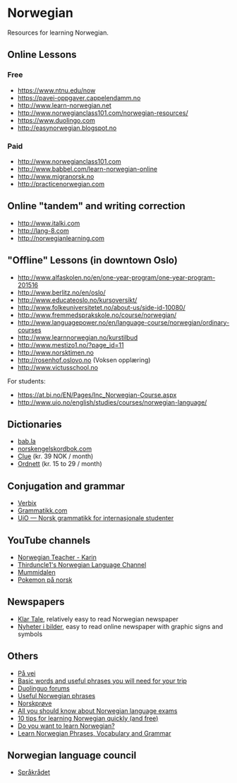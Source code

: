 # Norwegian

Resources for learning Norwegian.

## Online Lessons

### Free

* https://www.ntnu.edu/now
* https://pavei-oppgaver.cappelendamm.no
* http://www.learn-norwegian.net
* http://www.norwegianclass101.com/norwegian-resources/
* https://www.duolingo.com
* http://easynorwegian.blogspot.no

### Paid

* http://www.norwegianclass101.com
* http://www.babbel.com/learn-norwegian-online
* http://www.migranorsk.no
* http://practicenorwegian.com

## Online "tandem" and writing correction

* http://www.italki.com
* http://lang-8.com
* http://norwegianlearning.com

## "Offline" Lessons (in downtown Oslo)

* http://www.alfaskolen.no/en/one-year-program/one-year-program-201516
* http://www.berlitz.no/en/oslo/
* http://www.educateoslo.no/kursoversikt/
* http://www.folkeuniversitetet.no/about-us/side-id-10080/
* http://www.fremmedsprakskole.no/course/norwegian/
* http://www.languagepower.no/en/language-course/norwegian/ordinary-courses
* http://www.learnnorwegian.no/kurstilbud
* http://www.mestizo1.no/?page_id=11
* http://www.norsktimen.no
* http://rosenhof.oslovo.no (Voksen opplæring)
* http://www.victusschool.no


For students:

* https://at.bi.no/EN/Pages/Inc_Norwegian-Course.aspx
* http://www.uio.no/english/studies/courses/norwegian-language/

## Dictionaries

* [bab.la](http://en.bab.la/dictionary/norwegian-english/)
* [norskengelskordbok.com](http://www.norskengelskordbok.com/en/dictionary-norwegian-english)
* [Clue](https://clue-online.no) (kr. 39 NOK / month)
* [Ordnett](http://www.ordnett.no) (kr. 15 to 29 / month)

## Conjugation and grammar

* [Verbix](http://www.verbix.com/languages/norwegian.shtml)
* [Grammatikk.com](http://grammatikk.com)
* [UiO — Norsk grammatikk for internasjonale studenter](http://www3.hf.uio.no/iln/studier/evu/norskkurs/igin/)

## YouTube channels

* [Norwegian Teacher - Karin](https://www.youtube.com/channel/UC-kvsbMKDTLfbdzmgGQ7rNQ)
* [Thirduncle1's Norwegian Language Channel](https://www.youtube.com/channel/UC86CARPxmrdksY-kzjX3EUg)
* [Mummidalen](https://www.youtube.com/watch?v=XBmYoQ7BmWs)
* [Pokemon på norsk](https://www.youtube.com/watch?v=CBUoRmdfmSg&list=PLXhOOAUT-HYQQiImfmdcOnw-5rwkgTWyP)

## Newspapers

* [Klar Tale](http://www.klartale.no), relatively easy to read Norwegian newspaper
* [Nyheter i bilder](http://www.nyheteribilder.no), easy to read online newspaper with graphic signs and symbols

## Others

* [På vei](https://pavei.cappelendamm.no/)
* [Basic words and useful phrases you will need for your trip](http://www.loecsen.com/travel/0-en-67-2-51-free-lessons-norwegian.html)
* [Duolinguo forums](https://www.duolingo.com/topic/914)
* [Useful Norwegian phrases](http://www.omniglot.com/language/phrases/norwegian.php)
* [Norskprøve](http://www.vox.no/norskprove/)
* [All you should know about Norwegian language exams](http://norwaytoday.info/education_view.php?id=127990)
* [10 tips for learning Norwegian quickly (and free)](https://norwegiancourse.no/10-tips-learning-norwegian-quickly/)
* [Do you want to learn Norwegian?](http://www.norway.cn/News_and_events/Education-and-research/Education/Do-you-want-to-learn-Norwegian/)
* [Learn Norwegian Phrases, Vocabulary and Grammar](http://www.ielanguages.com/norwegian1.html)

## Norwegian language council

* [Språkrådet](www.sprakradet.no)
